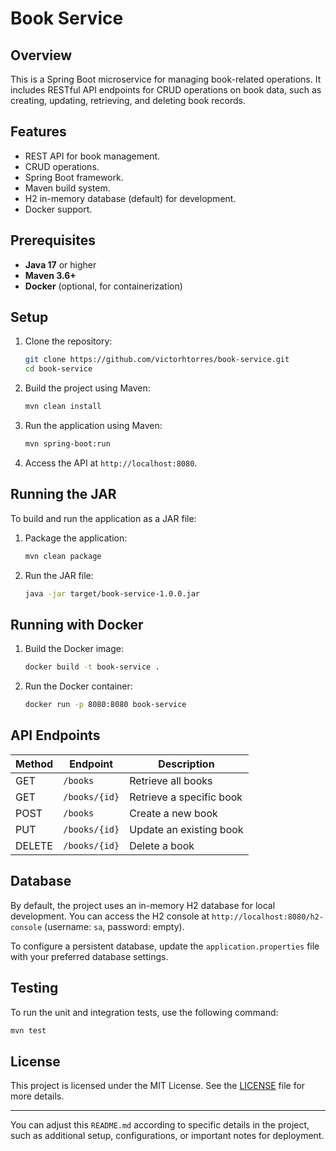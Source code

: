 # Book Service

## Overview

This is a Spring Boot microservice for managing book-related operations. It includes RESTful API endpoints for CRUD operations on book data, such as creating, updating, retrieving, and deleting book records.

## Features

- REST API for book management.
- CRUD operations.
- Spring Boot framework.
- Maven build system.
- H2 in-memory database (default) for development.
- Docker support.

## Prerequisites

- **Java 17** or higher
- **Maven 3.6+**
- **Docker** (optional, for containerization)

## Setup

1. Clone the repository:

   ```bash
   git clone https://github.com/victorhtorres/book-service.git
   cd book-service
   ```

2. Build the project using Maven:

   ```bash
   mvn clean install
   ```

3. Run the application using Maven:

   ```bash
   mvn spring-boot:run
   ```

4. Access the API at `http://localhost:8080`.

## Running the JAR

To build and run the application as a JAR file:

1. Package the application:

   ```bash
   mvn clean package
   ```

2. Run the JAR file:

   ```bash
   java -jar target/book-service-1.0.0.jar
   ```

## Running with Docker

1. Build the Docker image:

   ```bash
   docker build -t book-service .
   ```

2. Run the Docker container:

   ```bash
   docker run -p 8080:8080 book-service
   ```

## API Endpoints

| Method | Endpoint          | Description                   |
|--------|-------------------|-------------------------------|
| GET    | `/books`           | Retrieve all books            |
| GET    | `/books/{id}`      | Retrieve a specific book      |
| POST   | `/books`           | Create a new book             |
| PUT    | `/books/{id}`      | Update an existing book       |
| DELETE | `/books/{id}`      | Delete a book                 |

## Database

By default, the project uses an in-memory H2 database for local development. You can access the H2 console at `http://localhost:8080/h2-console` (username: `sa`, password: empty).

To configure a persistent database, update the `application.properties` file with your preferred database settings.

## Testing

To run the unit and integration tests, use the following command:

```bash
mvn test
```

## License

This project is licensed under the MIT License. See the [LICENSE](LICENSE) file for more details.

---

You can adjust this `README.md` according to specific details in the project, such as additional setup, configurations, or important notes for deployment.